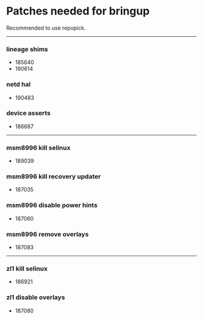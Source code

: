 # Patches needed for bringup

Recommended to use repopick.

-----
### lineage shims
- 185640
- 190614
### netd hal
- 190483
### device asserts
- 186687
-----
### msm8996 kill selinux
- 189039
### msm8996 kill recovery updater
- 187035
### msm8996 disable power hints
- 187060
### msm8996 remove overlays
- 187083
-----
### zl1 kill selinux
- 186921
### zl1 disable overlays
- 187080
